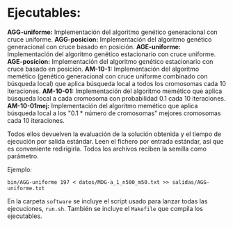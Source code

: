 # Ejecutables:

**AGG-uniforme:** Implementación del algoritmo genético generacional con cruce uniforme. 
**AGG-posicion:** Implementación del algoritmo genético generacional con cruce basado en posición.
**AGE-uniforme:** Implementación del algoritmo genético estacionario con cruce uniforme. 
**AGE-posicion:** Implementación del algoritmo genético estacionario con cruce basado en posición.
**AM-10-1:** Implementación del algoritmo memético (genético generacional con cruce uniforme combinado con búsqueda local) que aplica búsqueda local a todos los cromosomas cada 10 iteraciones.
**AM-10-01:** Implementación del algoritmo memético que aplica búsqueda local a cada cromosoma con probabilidad 0.1 cada 10 iteraciones.
**AM-10-01mej:** Implementación del algoritmo memético que aplica búsqueda local a los "0.1 \* número de cromosomas" mejores cromosomas cada 10 iteraciones.

Todos ellos devuelven la evaluación de la solución obtenida y el tiempo de ejecución por salida estándar.
Leen el fichero por entrada estándar, así que es conveniente redirigirla.
Todos los archivos reciben la semilla como parámetro.

Ejemplo:
```
bin/AGG-uniforme 197 < datos/MDG-a_1_n500_m50.txt >> salidas/AGG-uniforme.txt
```

En la carpeta `software` se incluye el script usado para lanzar todas las ejecuciones, `run.sh`. También se incluye
el `Makefile` que compila los ejecutables.